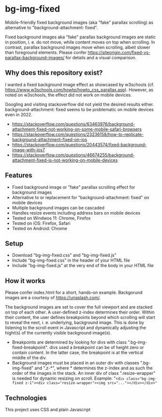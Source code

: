 # bg-img-fixed
Mobile-friendly fixed background images (aka "fake" parallax scrolling) as alternative to "background-attachment: fixed".

Fixed background images aka "fake" parallax background images are static in position, i. e. do not move, while content moves on top when scrolling. In contrast, parallax background images move when scrolling, albeit slower than foreground elements. Please confer https://siteorigin.com/fixed-vs-parallax-background-images/ for details and a visual comparison.

## Why does this repository exist?
I wanted a fixed background image effect as showcased by w3schools (cf. https://www.w3schools.com/howto/howto_css_parallax.asp). However, as noted on w3schools, the effect did not work on mobile devices.

Googling and visiting stackoverflow did not yield the desired results either. background-attachment: fixed seems to be problematic on mobile devices even in 2022.
* https://stackoverflow.com/questions/63463976/background-attachment-fixed-not-working-on-some-mobile-safari-browsers
* https://stackoverflow.com/questions/23236158/how-to-replicate-background-attachment-fixed-on-ios
* https://stackoverflow.com/questions/20443574/fixed-background-image-with-ios7
* https://stackoverflow.com/questions/46674255/background-attachment-fixed-is-not-working-on-mobile-devices

## Features
* Fixed background image or "fake" parallax scrolling effect for background images
* Alternative to or replacement for "background-attachment: fixed" on mobile devices
* Multiple background images can be cascaded
* Handles resize events including address bars on mobile devices 
* Tested on Windwos 11: Chrome, Firefox
* Tested on iOS: Firefox, Safari
* Tested on Android: Chrome

## Setup
* Download "bg-img-fixed.css" and "bg-img-fixed.js"
* Include "bg-img-fixed.css" in the header of your HTML file
* Include "bg-img-fixed.js" at the very end of the body in your HTML file

## How it works
Please confer index.html for a short, hands-on example. Backgorund images are a courtesy  of https://unsplash.com/.

The background images are set to cover the full viewport and are stacked on top of each other. A user-defined z-index determines their order. Within their content, the user defines breakpoints beyond which scrolling will start to reveal the next, i. e. underlying, background image. This is done by listening to the scroll event in Javascript and dynamically adjusting the hight(s) of the currently visible background image(s).

* Breakpoints are determined by looking for divs with class ".bg-img-fixed-breakpoint". divs used a breakpoint can be of height zero or contain content. In the latter case, the breakpoint is at the vertical middle of the div.
* Background images must be placed in an outer div with classes ".bg-img-fixed" and ".z-\*", where \* determines the z-index and as such the order of the images in the stack. An inner div of class ".resize-wrapper" is needed for dynamic resizing on scroll. Example: "`<div class="bg-img-fixed z-1"><div class="resize-wrapper"><img src="..."></div></div>"`

## Technologies
This project uses CSS and plain Javascript
